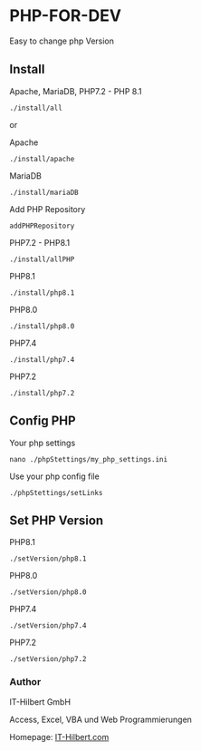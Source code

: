 # PHP-FOR-DEV

Easy to change php Version

## Install
Apache, MariaDB, PHP7.2 - PHP 8.1

````
./install/all
````
or 

Apache
````
./install/apache
````
MariaDB
````
./install/mariaDB
````
Add PHP Repository
````
addPHPRepository
````

PHP7.2 - PHP8.1
````
./install/allPHP
````
PHP8.1
````
./install/php8.1
````
PHP8.0
````
./install/php8.0
````
PHP7.4
````
./install/php7.4
````
PHP7.2
````
./install/php7.2
````
## Config PHP
Your php settings
````
nano ./phpStettings/my_php_settings.ini
````
Use your php config file
````
./phpStettings/setLinks
````

## Set PHP Version
PHP8.1
````
./setVersion/php8.1
````

PHP8.0
````
./setVersion/php8.0
````
PHP7.4
````
./setVersion/php7.4
````
PHP7.2
````
./setVersion/php7.2
````
### Author
IT-Hilbert GmbH

Access, Excel, VBA und Web Programmierungen

Homepage: [IT-Hilbert.com](https://www.IT-Hilbert.com) 